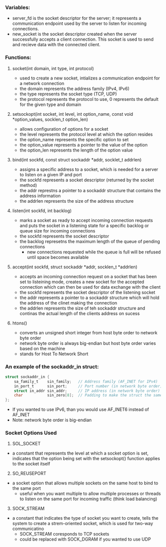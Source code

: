 ### Variables:

- server_fd is the socket descriptor for the server; it represents a communication endpoint used by the server to listen for incoming connections.
- new_socket is the socket descriptor created when the server successfully accepts a client connection. This socket is used to send and recieve data with the connected client.

### Functions:

1. socket(int domain, int type, int protocol)

   - used to create a new socket, intializes a communication endpoint for a network connection
   - the domain represents the address family (IPv4, IPv6)
   - the type represents the socket type (TCP, UDP)
   - the protocol represents the protocol to use, 0 represents the default for the given type and domain

2. setsockopt(int socket, int level, int option_name, const void \*option_values, socklen_t option_len)

   - allows configuration of options for a socket
   - the level represents the protocol level at which the option resides
   - the option_name represents the specific option to set
   - the option_value represents a pointer to the value of the option
   - the option_len represents the length of the option value

3. bind(int sockfd, const struct sockaddr \*addr, socklet_t addrlen)

   - assigns a specific address to a socket, which is needed for a server to listen on a given IP and port
   - the sockfd represents a socket descriptor (returned by the socket method)
   - the addr represtns a pointer to a sockaddr structure that contains the address information
   - the addrlen represents the size of the address structure

4. listen(int sockfd, int backlog)

   - marks a socket as ready to accept incoming connection requests and puts the socket in a listening state for a specific backlog or queue size for incoming connections
   - the sockfd represents the socket descriptor
   - the backlog represetns the maximum length of the queue of pending connections
     - new connections requested while the queue is full will be refused until space becomes available

5. accept(int sockfd, struct sockaddr *addr, socklen_t *addrlen)

   - accepts an incoming connection request on a socket that has been set to listeining mode, creates a new socket for the accepted connection which can then be used for data exchange with the client
   - the sockfd represents the socket descriptor of the listening socket
   - the addr represents a pointer to a sockaddr structure which will hold the address of the clinet making the connection
   - the addrlen represents the size of teh sockaddr structure and continas the actual length of the clients address on sucess

6. htons()

   - converts an unsigned short integer from host byte order to network byte order
   - network byte order is always big-endian but host byte order varies based on the machine
   - stands for Host To Network Short

### An example of the sockaddr_in struct:

```c
struct sockaddr_in {
    sa_family_t    sin_family;   // Address family (AF_INET for IPv4)
    in_port_t      sin_port;     // Port number (in network byte order)
    struct in_addr sin_addr;     // IP address (in network byte order)
    char           sin_zero[8];  // Padding to make the struct the same size as sockaddr
};
```

- If you wanted to use IPv6, than you would use AF_INET6 instead of AF_INET
- Note: network byte order is big-endian

### Socket Options Used

1. SOL_SOCKET

- a constant that represents the level at which a socket option is set, indicates that the option being set with the setsockopt() function applies to the socket itself

2. SO_REUSEPORT

- a socket option that allows multiple sockets on the same host to bind to the same port
  - useful when you want multiple to allow multiple processes or threads to listen on the same port for incoming traffic (think load balancing)

3. SOCK_STREAM

- a constant that indicates the type of socket you want to create, tells the system to create a strem-oriented socket, which is used for two-way communicatino
  - SOCK_STREAM coresponds to TCP sockets
  - could be replaced with SOCK_DGRAM if you wanted to use UDP
